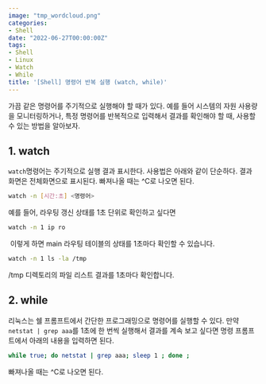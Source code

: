 ```yaml
---
image: "tmp_wordcloud.png"
categories:
- Shell
date: "2022-06-27T00:00:00Z"
tags:
- Shell
- Linux
- Watch
- While
title: '[Shell] 명령어 반복 실행 (watch, while)'
---
```


가끔 같은 명령어를 주기적으로 실행해야 할 때가 있다. 예를 들어 시스템의 자원 사용량을 모니터링하거나, 특정 명령어를 반복적으로 입력해서 결과를 확인해야 할 때, 사용할 수 있는 방법을 알아보자.

## 1. watch


```watch```명령어는 주기적으로 실행 결과 표시한다. 사용법은 아래와 같이 단순하다. 결과 화면은 전체화면으로 표시된다. 빠져나올 때는 ^C로 나오면 된다.
 
```bash
watch -n [시간:초] <명령어>
```
 
예를 들어, 라우팅 갱신 상태를 1초 단위로 확인하고 싶다면

```bash
watch -n 1 ip ro
```
​
 이렇게 하면 main 라우팅 테이블의 상태를 1초마다 확인할 수 있습니다.

```bash
watch -n 1 ls -la /tmp
```

 /tmp 디렉토리의 파일 리스트 결과를 1초마다 확인합니다.
​
## 2. while

리눅스는 쉘 프롬프트에서 간단한 프로그래밍으로 명령어를 실행할 수 있다. 만약 ```netstat | grep aaa```를 1초에 한 번씩 실행해서 결과를 계속 보고 싶다면 명령 프롬프트에서 아래의 내용을 입력하면 된다.

```bash
while true; do netstat | grep aaa; sleep 1 ; done ;
```

빠져나올 때는 ^C로 나오면 된다.
 